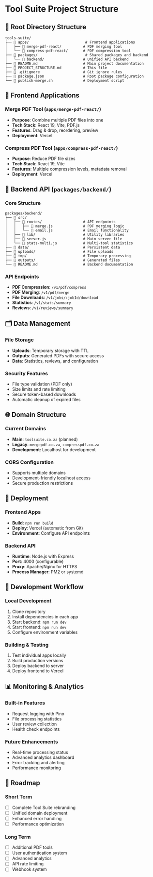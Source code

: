 # Tool Suite Project Structure

## 📁 Root Directory Structure

```
tools-suite/
├── 📁 apps/                          # Frontend applications
│   ├── 📁 merge-pdf-react/          # PDF merging tool
│   └── 📁 compress-pdf-react/       # PDF compression tool
├── 📁 packages/                      # Shared packages and backend
│   └── 📁 backend/                  # Unified API backend
├── 📄 README.md                     # Main project documentation
├── 📄 PROJECT_STRUCTURE.md          # This file
├── 📄 .gitignore                    # Git ignore rules
├── 📄 package.json                  # Root package configuration
└── 📄 publish-merge.sh              # Deployment script
```

## 🚀 Frontend Applications

### Merge PDF Tool (`apps/merge-pdf-react/`)
- **Purpose**: Combine multiple PDF files into one
- **Tech Stack**: React 19, Vite, PDF.js
- **Features**: Drag & drop, reordering, preview
- **Deployment**: Vercel

### Compress PDF Tool (`apps/compress-pdf-react/`)
- **Purpose**: Reduce PDF file sizes
- **Tech Stack**: React 19, Vite
- **Features**: Multiple compression levels, metadata removal
- **Deployment**: Vercel

## 🔧 Backend API (`packages/backend/`)

### Core Structure
```
packages/backend/
├── 📁 src/
│   ├── 📁 routes/                   # API endpoints
│   │   ├── 📄 merge.js              # PDF merging logic
│   │   └── 📄 email.js              # Email functionality
│   ├── 📁 lib/                      # Utility libraries
│   ├── 📄 server.js                 # Main server file
│   └── 📄 stats-multi.js            # Multi-tool statistics
├── 📁 data/                         # Persistent data
├── 📁 uploads/                      # File uploads
├── 📁 tmp/                          # Temporary processing
├── 📁 outputs/                      # Generated files
└── 📄 README.md                     # Backend documentation
```

### API Endpoints
- **PDF Compression**: `/v1/pdf/compress`
- **PDF Merging**: `/v1/pdf/merge`
- **File Downloads**: `/v1/jobs/:jobId/download`
- **Statistics**: `/v1/stats/summary`
- **Reviews**: `/v1/reviews/summary`

## 🗂️ Data Management

### File Storage
- **Uploads**: Temporary storage with TTL
- **Outputs**: Generated PDFs with secure access
- **Data**: Statistics, reviews, and configuration

### Security Features
- File type validation (PDF only)
- Size limits and rate limiting
- Secure token-based downloads
- Automatic cleanup of expired files

## 🌐 Domain Structure

### Current Domains
- **Main**: `toolsuite.co.za` (planned)
- **Legacy**: `mergepdf.co.za`, `compresspdf.co.za`
- **Development**: Localhost for development

### CORS Configuration
- Supports multiple domains
- Development-friendly localhost access
- Secure production restrictions

## 🚀 Deployment

### Frontend Apps
- **Build**: `npm run build`
- **Deploy**: Vercel (automatic from Git)
- **Environment**: Configure API endpoints

### Backend API
- **Runtime**: Node.js with Express
- **Port**: 4000 (configurable)
- **Proxy**: Apache/Nginx for HTTPS
- **Process Manager**: PM2 or systemd

## 🔄 Development Workflow

### Local Development
1. Clone repository
2. Install dependencies in each app
3. Start backend: `npm run dev`
4. Start frontend: `npm run dev`
5. Configure environment variables

### Building & Testing
1. Test individual apps locally
2. Build production versions
3. Deploy backend to server
4. Deploy frontend to Vercel

## 📊 Monitoring & Analytics

### Built-in Features
- Request logging with Pino
- File processing statistics
- User review collection
- Health check endpoints

### Future Enhancements
- Real-time processing status
- Advanced analytics dashboard
- Error tracking and alerting
- Performance monitoring

## 🎯 Roadmap

### Short Term
- [ ] Complete Tool Suite rebranding
- [ ] Unified domain deployment
- [ ] Enhanced error handling
- [ ] Performance optimization

### Long Term
- [ ] Additional PDF tools
- [ ] User authentication system
- [ ] Advanced analytics
- [ ] API rate limiting
- [ ] Webhook system

